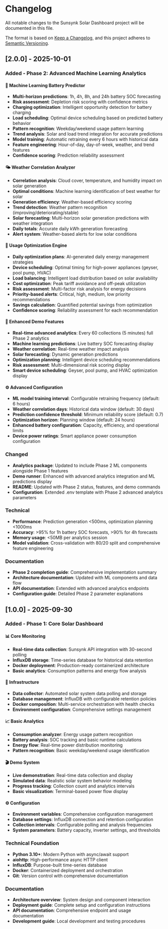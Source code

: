 # Changelog

All notable changes to the Sunsynk Solar Dashboard project will be documented in this file.

The format is based on [Keep a Changelog](https://keepachangelog.com/en/1.0.0/),
and this project adheres to [Semantic Versioning](https://semver.org/spec/v2.0.0.html).

## [2.0.0] - 2025-10-01

### Added - Phase 2: Advanced Machine Learning Analytics

#### 🤖 Machine Learning Battery Predictor
- **Multi-horizon predictions**: 1h, 4h, 8h, and 24h battery SOC forecasting
- **Risk assessment**: Depletion risk scoring with confidence metrics  
- **Charging optimization**: Intelligent opportunity detection for battery charging
- **Load scheduling**: Optimal device scheduling based on predicted battery behavior
- **Pattern recognition**: Weekday/weekend usage pattern learning
- **Trend analysis**: Solar and load trend integration for accurate predictions
- **Model training**: Automatic retraining every 6 hours with historical data
- **Feature engineering**: Hour-of-day, day-of-week, weather, and trend features
- **Confidence scoring**: Prediction reliability assessment

#### 🌤️ Weather Correlation Analyzer  
- **Correlation analysis**: Cloud cover, temperature, and humidity impact on solar generation
- **Optimal conditions**: Machine learning identification of best weather for solar
- **Generation efficiency**: Weather-based efficiency scoring
- **Trend detection**: Weather pattern recognition (improving/deteriorating/stable)
- **Solar forecasting**: Multi-horizon solar generation predictions with weather integration
- **Daily totals**: Accurate daily kWh generation forecasting
- **Alert system**: Weather-based alerts for low solar conditions

#### 🎯 Usage Optimization Engine
- **Daily optimization plans**: AI-generated daily energy management strategies
- **Device scheduling**: Optimal timing for high-power appliances (geyser, pool pump, HVAC)
- **Load balancing**: Intelligent load distribution based on solar availability
- **Cost optimization**: Peak tariff avoidance and off-peak utilization
- **Risk assessment**: Multi-factor risk analysis for energy decisions
- **Priority-based alerts**: Critical, high, medium, low priority recommendations
- **Savings calculation**: Quantified potential savings from optimization
- **Confidence scoring**: Reliability assessment for each recommendation

#### 🚀 Enhanced Demo Features
- **Real-time advanced analytics**: Every 60 collections (5 minutes) full Phase 2 analytics
- **Machine learning predictions**: Live battery SOC forecasting display
- **Weather correlation**: Real-time weather impact analysis
- **Solar forecasting**: Dynamic generation predictions
- **Optimization planning**: Intelligent device scheduling recommendations
- **Risk assessment**: Multi-dimensional risk scoring display
- **Smart device scheduling**: Geyser, pool pump, and HVAC optimization display

#### ⚙️ Advanced Configuration
- **ML model training interval**: Configurable retraining frequency (default: 6 hours)
- **Weather correlation days**: Historical data window (default: 30 days)
- **Prediction confidence threshold**: Minimum reliability score (default: 0.7)
- **Optimization horizon**: Planning window (default: 24 hours)
- **Enhanced battery configuration**: Capacity, efficiency, and operational limits
- **Device power ratings**: Smart appliance power consumption configuration

### Changed
- **Analytics package**: Updated to include Phase 2 ML components alongside Phase 1 features
- **Demo runner**: Enhanced with advanced analytics integration and ML predictions display
- **README**: Updated with Phase 2 status, features, and demo commands
- **Configuration**: Extended .env template with Phase 2 advanced analytics parameters

### Technical
- **Performance**: Prediction generation <500ms, optimization planning <1000ms
- **Accuracy**: >95% for 1h battery SOC forecasts, >90% for 4h forecasts
- **Memory usage**: <50MB per analytics session
- **Model validation**: Cross-validation with 80/20 split and comprehensive feature engineering

### Documentation
- **Phase 2 completion guide**: Comprehensive implementation summary
- **Architecture documentation**: Updated with ML components and data flow
- **API documentation**: Extended with advanced analytics endpoints
- **Configuration guide**: Detailed Phase 2 parameter explanations

## [1.0.0] - 2025-09-30

### Added - Phase 1: Core Solar Dashboard

#### 📊 Core Monitoring
- **Real-time data collection**: Sunsynk API integration with 30-second polling
- **InfluxDB storage**: Time-series database for historical data retention
- **Docker deployment**: Production-ready containerized architecture
- **Basic analytics**: Consumption patterns and energy flow analysis

#### 🔧 Infrastructure  
- **Data collector**: Automated solar system data polling and storage
- **Database management**: InfluxDB with configurable retention policies
- **Docker composition**: Multi-service orchestration with health checks
- **Environment configuration**: Comprehensive settings management

#### 📈 Basic Analytics
- **Consumption analyzer**: Energy usage pattern recognition
- **Battery analysis**: SOC tracking and basic runtime calculations
- **Energy flow**: Real-time power distribution monitoring
- **Pattern recognition**: Basic weekday/weekend usage identification

#### 🎬 Demo System
- **Live demonstration**: Real-time data collection and display
- **Simulated data**: Realistic solar system behavior modeling
- **Progress tracking**: Collection count and analytics intervals
- **Basic visualization**: Terminal-based power flow display

#### ⚙️ Configuration
- **Environment variables**: Comprehensive configuration management
- **Database settings**: InfluxDB connection and retention configuration
- **Collection intervals**: Configurable polling and analysis frequencies
- **System parameters**: Battery capacity, inverter settings, and thresholds

### Technical Foundation
- **Python 3.10+**: Modern Python with async/await support
- **aiohttp**: High-performance async HTTP client
- **InfluxDB**: Purpose-built time-series database
- **Docker**: Containerized deployment and orchestration
- **Git**: Version control with comprehensive documentation

### Documentation
- **Architecture overview**: System design and component interaction
- **Deployment guide**: Complete setup and configuration instructions
- **API documentation**: Comprehensive endpoint and usage documentation
- **Development guide**: Local development and testing procedures